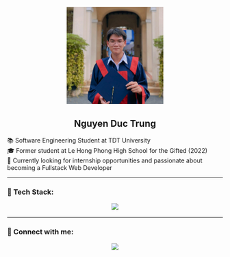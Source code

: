 <p align="center">
  <img src="https://raw.githubusercontent.com/ductrung17/ductrung17/main/banner.jpg" alt="Banner" width="45%" />
</p>

<h2 align="center">Nguyen Duc Trung</h2>

<p >
  📚 Software Engineering Student at TDT University  
  <br>🎓 Former student at Le Hong Phong High School for the Gifted (2022)  
  <br>🚀 Currently looking for internship opportunities and passionate about becoming a Fullstack Web Developer  
</p>

---

### 🧰 Tech Stack:
<p align="center">
  <img src="https://skillicons.dev/icons?i=js,nodejs,react,flutter,mongodb,androidstudio,php,laravel,mysql,firebase,github,vscode&theme=light" />
</p>

---

### 🔗 Connect with me:

<p align="center">
  <a href="https://www.linkedin.com/in/ductrung17">
    <img src="https://img.shields.io/badge/LinkedIn-blue?logo=linkedin&style=for-the-badge" />
  </a>
</p>
